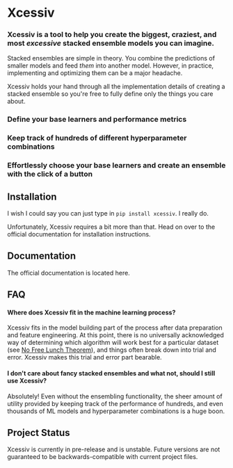 # Xcessiv

### Xcessiv is a tool to help you create the biggest, craziest, and most *excessive* stacked ensemble models you can imagine.

Stacked ensembles are simple in theory. You combine the predictions of smaller models and feed *them* into another model. However, in practice, implementing and optimizing them can be a major headache.

Xcessiv holds your hand through all the implementation details of creating a stacked ensemble so you're free to fully define only the things you care about.

### Define your base learners and performance metrics

<gif here>

### Keep track of hundreds of different hyperparameter combinations

<gif here>

### Effortlessly choose your base learners and create an ensemble with the click of a button

<gif here>

## Installation

I wish I could say you can just type in `pip install xcessiv`. I really do.

Unfortunately, Xcessiv requires a bit more than that. Head on over to the official documentation for installation instructions.

## Documentation

The official documentation is located here.

## FAQ

#### Where does Xcessiv fit in the machine learning process?

Xcessiv fits in the model building part of the process after data preparation and feature engineering. At this point, there is no universally acknowledged way of determining which algorithm will work best for a particular dataset (see [No Free Lunch Theorem](https://en.wikipedia.org/wiki/No_free_lunch_theorem)), and things often break down into trial and error. Xcessiv makes this trial and error part bearable.

#### I don't care about fancy stacked ensembles and what not, should I still use Xcessiv?

Absolutely! Even without the ensembling functionality, the sheer amount of utility provided by keeping track of the performance of hundreds, and even thousands of ML models and hyperparameter combinations is a huge boon.

## Project Status

Xcessiv is currently in pre-release and is unstable. Future versions are not guaranteed to be backwards-compatible with current project files.
